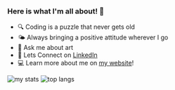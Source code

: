 ### Here is what I'm all about! 👋

- 🔍 Coding is a puzzle that never gets old
- 🌤️ Always bringing a positive attitude wherever I go
- 🎨 Ask me about art
- 🤝 Lets Connect on [LinkedIn](https://www.linkedin.com/in/benjamin-lee300)
- 💻 Learn more about me on [my website](https://minseoklee.oopy.io/)!

<img alt="my stats" src="https://github-readme-stats.vercel.app/api?username=mslee300&show_icons=true&theme=transparent" />

<img alt="top langs" src="https://github-readme-stats.vercel.app/api/top-langs/?username=mslee300" />

